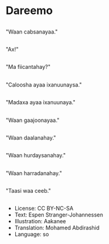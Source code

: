 # Dareemo

##
"Waan cabsanayaa."

##
"Ax!"

##
"Ma fiicantahay?"

##
"Caloosha ayaa ixanuunaysa."

##
"Madaxa ayaa ixanuunaya."

##
"Waan gaajoonayaa."

##
"Waan daalanahay."

##
"Waan hurdaysanahay."

##
"Waan harradanahay."

##
"Taasi waa ceeb."

##
* License: CC BY-NC-SA
* Text: Espen Stranger-Johannessen
* Illustration: Aakanee
* Translation: Mohamed Abdirashid
* Language: so
